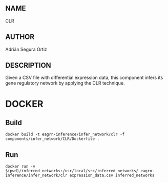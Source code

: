 ## NAME

CLR

## AUTHOR

Adrián Segura Ortiz

## DESCRIPTION

Given a CSV file with differential expression data, this component infers its gene regulatory network by applying the CLR technique.

# DOCKER

## Build

```
docker build -t eagrn-inference/infer_network/clr -f components/infer_network/CLR/Dockerfile .
```

## Run

```
docker run -v $(pwd)/inferred_networks:/usr/local/src/inferred_networks/ eagrn-inference/infer_network/clr expression_data.csv inferred_networks
```
